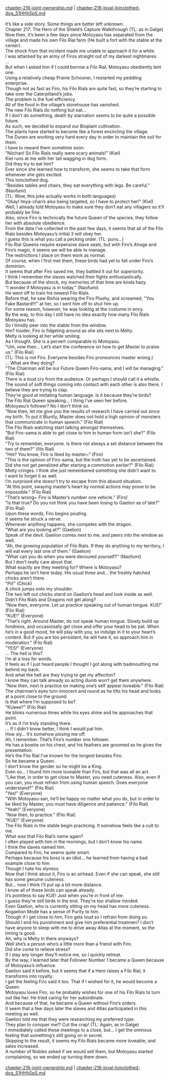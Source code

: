 [chapter-216-joint-ownership.md](./chapter-216-joint-ownership.md) | [chapter-218-loyal-loinclothed-dog_S1HHhSpS.md](./chapter-218-loyal-loinclothed-dog_S1HHhSpS.md) <br/>
<br/>
It’s like a side story. Some things are better left unknown.<br/>
Chapter 217: The Hero of the Shield’s Capture Walkthrough (TL: as in Galge)<br/>
Now then, it’s been a few days since Motoyasu has separated from the village and made his own Filo Rial farm (He built a fort with the stable at the center).<br/>
The shock from that incident made me unable to approach it for a while.<br/>
I was attacked by an army of Firos straight out of my darkest nightmares.<br/>
…<br/>
But when I asked him if I could borrow a Filo Rial, Motoyasu obediently lent one.<br/>
Using a relatively cheap Prairie Schooner, I restarted my peddling enterprise.<br/>
Though not as fast as Firo, his Filo Rials are quite fast, so they’re starting to take over the Caterpilland’s jobs.<br/>
The problem is the fuel efficiency.<br/>
All of the food in the village’s storehouse has vanished.<br/>
The new Filo Rials do nothing but eat…<br/>
If I don’t do something, death by starvation seems to be quite a possible future.<br/>
As such, we decided to expand our Bioplant cultivation.<br/>
The plants have started to become like a forest encircling the village.<br/>
The Dunes are working very hard every day in order to maintain the soil for them.<br/>
I have to reward them sometime soon.<br/>
"Niichan! So Filo Rials really were scary animals!" (Kiel)<br/>
Kiel runs at me with her tail wagging in dog form.<br/>
Did they try to eat him?<br/>
Ever since she learned how to transform, she seems to take that form whenever she gets excited.<br/>
This loinclothed dog.<br/>
"Besides tables and chairs, they eat everything with legs. Be careful." (Naofumi)<br/>
(TL: Wow, this joke actually works in both languages)<br/>
"Okay! Imya-chan’s also being targeted, so I have to protect her!" (Kiel)<br/>
Well, I already told Motoyasu to make sure they don’t eat any villagers so it’ll probably be fine.<br/>
Also, since Firo is technically the future Queen of the species, they follow her with absolute obedience.<br/>
From the data I’ve collected in the past few days, it seems that all of the Filo Rials besides Motoyasu’s initial 3 will obey her.<br/>
I guess this is what you call a pecking order. (TL: puns…)<br/>
Filo Rial Queens require expensive slave seals, but with Firo’s Ahoge and Firo’s magic, it seems we will be able to manage.<br/>
The restrictions I place on them work as normal.<br/>
Of course, when I first met them, these birds had yet to fall under Firo’s dominion.<br/>
It seems that after Firo saved me, they battled it out for superiority.<br/>
I think I remember the slaves watched their fights enthusiastically.<br/>
But because of the shock, my memories of that time are kinda hazy.<br/>
"I wonder if Motoyasu is in today." (Naofumi)<br/>
He went off to train his newest Filo Rials.<br/>
Before that, he saw Rishia wearing the Firo Plushy, and screamed, "You Fake Bastard!!!" at her, so I sent him off to shut him up.<br/>
For some reason, however, he was looking at the costume in envy.<br/>
By the way, to this day I still have no idea exactly how many Filo Rials Motoyasu has.<br/>
So I timidly peer into the stable from the window.<br/>
Hm? Insider, Firo is fidgeting around as she sits next to Melty.<br/>
Melty is looking at her while smiling.<br/>
As I thought. She is a pervert comparable to Motoyasu.<br/>
"Um, now then… Let’s start the conference on how to get Master to praise us." (Filo Rial)<br/>
(TL: This is not Firo. Everyone besides Firo pronounces master wrong.)<br/>
… What are they doing?<br/>
"The Chairman will be our Future Queen Firo-sama, and I will be managing." (Filo Rial)<br/>
There is a loud cry from the audience. Or perhaps I should call it a whistle.<br/>
The sound of soft things coming into contact with each other is also there. I believe they are trying to clap.<br/>
They’re good at imitating human language. Is it because they’re birds?<br/>
The Filo Rial Queen speaking… I thing I’ve seen her before.<br/>
Motoyasu’s follower? No I don’t think so.<br/>
"Now then, let me give you the results of research I have carried out since my birth. To put it Bluntly, Master does not hold a high opinion of monsters that communicate in human speech." (Filo Rial)<br/>
The Filo Rials watching start talking amongst themselves.<br/>
"But Firo-sama is able to get close to him in human form isn’t she?" (Filo Rial)<br/>
"Try to remember, everyone. Is there not always a set distance between the two of them?" (filo Rial)<br/>
"Hm? You know, Firo is liked by master~" (Firo)<br/>
"This is the opinion of Firo-sama, but the truth has yet to be ascertained. Did she not get penalized after starting a commotion earlier?" (Filo Rial)<br/>
Melty cringes. I think she just remembered something she didn’t want to.<br/>
I want to forget it as well.<br/>
I’m surprised she doesn’t try to escape from this absurd situation.<br/>
"At this point, swaying master’s heart by normal actions may prove to be impossible." (Filo Rial)<br/>
"That’s wrong~ Firo is Master’s number one vehicle." (Firo)<br/>
"Is that true? Do you not think you have been losing to Gaelion as of late?" (Filo Rial)<br/>
Upon these words, Firo begins pouting.<br/>
It seems he struck a nerve.<br/>
Whenever anything happens, she competes with the dragon.<br/>
"What are you looking at?" (Gaelion)<br/>
Speak of the devil. Gaelion comes next to me, and peers into the window as well.<br/>
"Ah, the growing population of Filo Rials. If they do anything to my territory, I will eat every last one of them." (Gaelion)<br/>
"What can you do when you were devoured yourself?" (Naofumi)<br/>
But I don’t really care about that.<br/>
What exactly are they meeting for? Where is Motoyasu?<br/>
Perhaps he isn’t here today. His usual three and… the freshly hatched chicks aren’t there.<br/>
"Pii!" (Chick)<br/>
A chick jumps onto my shoulder.<br/>
The two left out chicks stand on Gaelion’s head and look inside as well.<br/>
Didn’t Filo Rials and Dragons not get along?<br/>
"Now then, everyone. Let us practice speaking out of human tongue. KUE!" (Filo Rial)<br/>
"KUE!" (Everyone)<br/>
"That’s right. Around Master, do not speak human tongue. Slowly build up fondness, and occasionally get close and offer your head to be pat. When he’s in a good mood, he will play with you, so indulge in it to your heart’s content. But if you are too persistent, he will hate it, so approach him in moderation." (Filo Rial)<br/>
"YES!" (Everyone)<br/>
… The hell is this?<br/>
I’m at a loss for words.<br/>
It feels as if I just heard people I thought I got along with badmouthing me behind my back.<br/>
And what the hell are they trying to get my affection?<br/>
I know they can talk already so acting dumb won’t get them anywhere.<br/>
"Now then, next is practice on making one’s self appear loveable." (Filo Rial)<br/>
The chairman’s eyes turn innocent and round as he tilts his head and looks at a point close to the ground.<br/>
Is that where I’m supposed to be?<br/>
"KUeee?" (Filo Rial)<br/>
He blinks numerous times while his eyes shine and he approaches that point.<br/>
It’s as if I’m truly standing there.<br/>
… If I didn’t know better, I think I would pat him.<br/>
How sly… It’s somehow pissing me off.<br/>
Ah, I remember. That’s Firo’s number one follower.<br/>
He has a bowtie on his chest, and his feathers are groomed as he gives the presentation.<br/>
He’s the Filo Rial I’ve known for the longest besides Firo.<br/>
So he became a Queen.<br/>
I don’t know the gender so he might be a King.<br/>
Even so… I found him more loveable than Firo, but that was all an act.<br/>
"Like that, in order to get close to Master, you need cuteness. Also, even if you can, you must refrain from using human speech. Does everyone understand?" (Filo Rial)<br/>
"Yes!" (Everyone)<br/>
"With Motoyasu-san, he’ll be happy no matter what you do, but in order to be liked by Master, you must have diligence and patience." (Filo Rial)<br/>
"Yeah!" (Everyone)<br/>
"Now then, to practice." (Filo Rial)<br/>
"KUE!" (Everyone)<br/>
The Filo Rials in the stable begin practicing. It somehow feels like a cult to me.<br/>
What was that Filo Rial’s name again?<br/>
I often played with him in the mornings, but I don’t know his name.<br/>
I think the slaves named him.<br/>
Compared to Firo, he seems quite smart.<br/>
Perhaps because his boss is an idiot… he learned from having a bad example close to him.<br/>
Though I hate his slyness.<br/>
Now that I think about it, Firo is an airhead. Even if she can speak, she still has some genuine cuteness.<br/>
But… now I think I’ll put up a bit more distance.<br/>
I know all of these birds can speak already.<br/>
It’s pointless to say KUE! Just when you’re in front of me.<br/>
I guess they’re still birds in the end. They’re too shallow minded.<br/>
Even Gaelion, who is currently sitting on my head has more cuteness.<br/>
Kogaelion Mode has a sense of Purity to him.<br/>
Though if I get close to him, Firo gets loud so I refrain from doing so.<br/>
Should I end his punishment and give him preferential treatmen? I don’t have anyone to sleep with me to drive away Atlas at the moment, so the timing is good.<br/>
Ah, why is Melty in there anyways?<br/>
Well she’s a person who’s a little more than a friend with Firo.<br/>
Did she come to relieve stress?<br/>
If I stay any longer they’ll notice me, so I quickly retreat.<br/>
By the way, I learned later that Follower Number 1 became a Queen because of Motoyasu’s influence.<br/>
Gaelion said it before, but it seems that if a Hero raises a Filo Rial, it transforms into royalty.<br/>
I get the feeling Firo said it too. That if I wished for it, he would become a Queen.<br/>
Motoyasu loves Firo, so he probably wishes for one of his Filo Rials to turn out like her. He tried caring for her subordinate.<br/>
And because of that, he became a Queen without Firo’s orders.<br/>
It seem that a few days later the slaves and Atlas participated in this meeting as well.<br/>
Gaelion told me that they were researching my preferred type.<br/>
They plan to conquer me!? Cut the crap! (TL: Again, as in Galge)<br/>
I immediately called these meetings to a close, but… I get the ominous feeling that something’s still going on in secret.<br/>
Skipping to the result, it seems my Filo Rials became more loveable, and sales increased.<br/>
A number of Nobles asked if we would sell them, but Motoyasu started complaining, so we ended up turning them down.<br/>
<br/>
[chapter-216-joint-ownership.md](./chapter-216-joint-ownership.md) | [chapter-218-loyal-loinclothed-dog_S1HHhSpS.md](./chapter-218-loyal-loinclothed-dog_S1HHhSpS.md) <br/>
